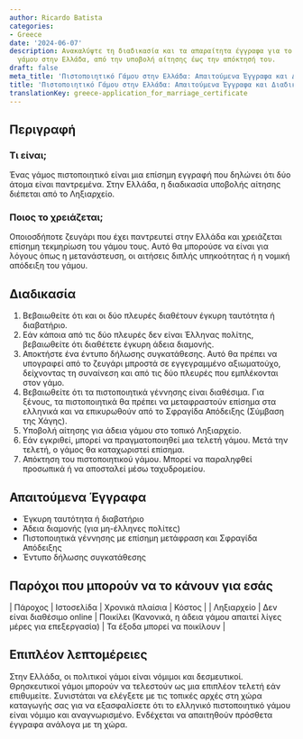 ```yaml
---
author: Ricardo Batista
categories:
- Greece
date: '2024-06-07'
description: Ανακαλύψτε τη διαδικασία και τα απαραίτητα έγγραφα για το πιστοποιητικό
  γάμου στην Ελλάδα, από την υποβολή αίτησης έως την απόκτησή του.
draft: false
meta_title: 'Πιστοποιητικό Γάμου στην Ελλάδα: Απαιτούμενα Έγγραφα και Διαδικασία'
title: 'Πιστοποιητικό Γάμου στην Ελλάδα: Απαιτούμενα Έγγραφα και Διαδικασία'
translationKey: greece-application_for_marriage_certificate
---
```



## Περιγραφή
### Τι είναι;
Ένας γάμος πιστοποιητικό είναι μια επίσημη εγγραφή που δηλώνει ότι δύο άτομα είναι παντρεμένα. Στην Ελλάδα, η διαδικασία υποβολής αίτησης διέπεται από το Ληξιαρχείο.

### Ποιος το χρειάζεται;
Οποιοσδήποτε ζευγάρι που έχει παντρευτεί στην Ελλάδα και χρειάζεται επίσημη τεκμηρίωση του γάμου τους. Αυτό θα μπορούσε να είναι για λόγους όπως η μετανάστευση, οι αιτήσεις διπλής υπηκοότητας ή η νομική απόδειξη του γάμου.

## Διαδικασία
1. Βεβαιωθείτε ότι και οι δύο πλευρές διαθέτουν έγκυρη ταυτότητα ή διαβατήριο.
2. Εάν κάποια από τις δύο πλευρές δεν είναι Έλληνας πολίτης, βεβαιωθείτε ότι διαθέτετε έγκυρη άδεια διαμονής.
3. Αποκτήστε ένα έντυπο δήλωσης συγκατάθεσης. Αυτό θα πρέπει να υπογραφεί από το ζευγάρι μπροστά σε εγγεγραμμένο αξιωματούχο, δείχνοντας τη συναίνεση και από τις δύο πλευρές που εμπλέκονται στον γάμο.
4. Βεβαιωθείτε ότι τα πιστοποιητικά γέννησης είναι διαθέσιμα. Για ξένους, τα πιστοποιητικά θα πρέπει να μεταφραστούν επίσημα στα ελληνικά και να επικυρωθούν από το Σφραγίδα Απόδειξης (Σύμβαση της Χάγης).
5. Υποβολή αίτησης για άδεια γάμου στο τοπικό Ληξιαρχείο.
6. Εάν εγκριθεί, μπορεί να πραγματοποιηθεί μια τελετή γάμου. Μετά την τελετή, ο γάμος θα καταχωριστεί επίσημα.
7. Απόκτηση του πιστοποιητικού γάμου. Μπορεί να παραληφθεί προσωπικά ή να αποσταλεί μέσω ταχυδρομείου.

## Απαιτούμενα Έγγραφα
- Έγκυρη ταυτότητα ή διαβατήριο
- Άδεια διαμονής (για μη-έλληνες πολίτες)
- Πιστοποιητικά γέννησης με επίσημη μετάφραση και Σφραγίδα Απόδειξης
- Έντυπο δήλωσης συγκατάθεσης

## Παρόχοι που μπορούν να το κάνουν για εσάς

| Πάροχος        |     Ιστοσελίδα     |     Χρονικά πλαίσια    |       Κόστος      |
| Ληξιαρχείο |  Δεν είναι διαθέσιμο online | Ποικίλει (Κανονικά, η άδεια γάμου απαιτεί λίγες μέρες για επεξεργασία) | Τα έξοδα μπορεί να ποικίλουν |

## Επιπλέον λεπτομέρειες
Στην Ελλάδα, οι πολιτικοί γάμοι είναι νόμιμοι και δεσμευτικοί. Θρησκευτικοί γάμοι μπορούν να τελεστούν ως μια επιπλέον τελετή εάν επιθυμείτε. Συνιστάται να ελέγξετε με τις τοπικές αρχές στη χώρα καταγωγής σας για να εξασφαλίσετε ότι το ελληνικό πιστοποιητικό γάμου είναι νόμιμο και αναγνωρισμένο. Ενδέχεται να απαιτηθούν πρόσθετα έγγραφα ανάλογα με τη χώρα.